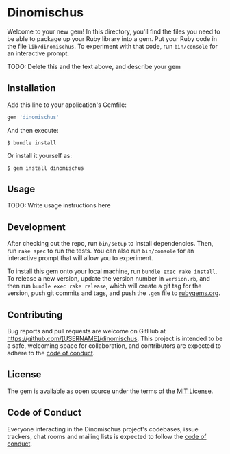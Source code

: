 # Dinomischus

Welcome to your new gem! In this directory, you'll find the files you need to be able to package up your Ruby library into a gem. Put your Ruby code in the file `lib/dinomischus`. To experiment with that code, run `bin/console` for an interactive prompt.

TODO: Delete this and the text above, and describe your gem

## Installation

Add this line to your application's Gemfile:

```ruby
gem 'dinomischus'
```

And then execute:

    $ bundle install

Or install it yourself as:

    $ gem install dinomischus

## Usage

TODO: Write usage instructions here

## Development

After checking out the repo, run `bin/setup` to install dependencies. Then, run `rake spec` to run the tests. You can also run `bin/console` for an interactive prompt that will allow you to experiment.

To install this gem onto your local machine, run `bundle exec rake install`. To release a new version, update the version number in `version.rb`, and then run `bundle exec rake release`, which will create a git tag for the version, push git commits and tags, and push the `.gem` file to [rubygems.org](https://rubygems.org).

## Contributing

Bug reports and pull requests are welcome on GitHub at https://github.com/[USERNAME]/dinomischus. This project is intended to be a safe, welcoming space for collaboration, and contributors are expected to adhere to the [code of conduct](https://github.com/[USERNAME]/dinomischus/blob/master/CODE_OF_CONDUCT.md).


## License

The gem is available as open source under the terms of the [MIT License](https://opensource.org/licenses/MIT).

## Code of Conduct

Everyone interacting in the Dinomischus project's codebases, issue trackers, chat rooms and mailing lists is expected to follow the [code of conduct](https://github.com/[USERNAME]/dinomischus/blob/master/CODE_OF_CONDUCT.md).
